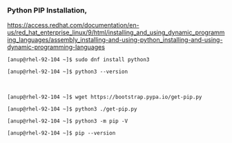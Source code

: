 ### Python PIP Installation,

https://access.redhat.com/documentation/en-us/red_hat_enterprise_linux/9/html/installing_and_using_dynamic_programming_languages/assembly_installing-and-using-python_installing-and-using-dynamic-programming-languages

`[anup@rhel-92-104 ~]$ sudo dnf install python3`

`[anup@rhel-92-104 ~]$ python3 --version`

<br>

`[anup@rhel-92-104 ~]$ wget https://bootstrap.pypa.io/get-pip.py`

`[anup@rhel-92-104 ~]$ python3 ./get-pip.py`

`[anup@rhel-92-104 ~]$ python3 -m pip -V`

`[anup@rhel-92-104 ~]$ pip --version`

<br>
